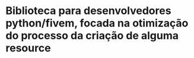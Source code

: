 # Biblioteca para desenvolvedores python/fivem, focada na otimização do processo da criação de alguma resource

